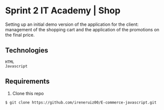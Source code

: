 # Sprint 2 IT Academy | Shop

Setting up an initial demo version of the application for the client: management of the shopping cart and the application of the promotions on the final price.

## Technologies

    HTML
    Javascript

## Requirements


1. Clone this repo
```bash
$ git clone https://github.com/ireneruiz00/E-commerce-javascript.git
```


<br>

